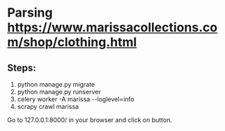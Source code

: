 # Parsing https://www.marissacollections.com/shop/clothing.html

## Steps:

1. python manage.py migrate
2. python manage.py runserver
3. celery worker -A marissa --loglevel=info
4. scrapy crawl marissa

Go to 127.0.0.1:8000/ in your browser and click on button.
